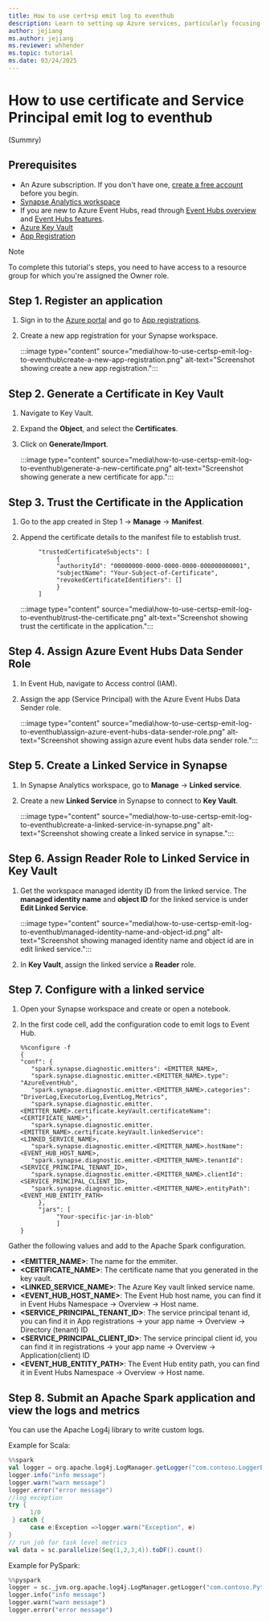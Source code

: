 ```yaml
---
title: How to use cert+sp emit log to eventhub
description: Learn to setting up Azure services, particularly focusing on integrating Azure Synapse with Event Hubs and Key Vault.
author: jejiang
ms.author: jejiang
ms.reviewer: whhender
ms.topic: tutorial
ms.date: 03/24/2025
---
```


# How to use certificate and Service Principal emit log to eventhub

(Summry)

## Prerequisites

- An Azure subscription. If you don't have one, [create a free account](https://azure.microsoft.com/free/) before you begin.
- [Synapse Analytics workspace](/azure/synapse-analytics/get-started-create-workspace)
- If you are new to Azure Event Hubs, read through [Event Hubs overview](/azure/event-hubs/event-hubs-about) and [Event Hubs features](/azure/event-hubs/event-hubs-features).
- [Azure Key Vault](/azure/key-vault/general/overview)
- [App Registration](https://ms.portal.azure.com/#view/Microsoft_AAD_RegisteredApps/ApplicationsListBlade)

> [!Note]
>
> To complete this tutorial's steps, you need to have access to a resource group for which you're assigned the Owner role. 
>

## Step 1. Register an application

1. Sign in to the [Azure portal](https://portal.azure.com/) and go to [App registrations](/entra/identity-platform/quickstart-register-app#register-an-application).
2. Create a new app registration for your Synapse workspace.

     :::image type="content" source="media\how-to-use-certsp-emit-log-to-eventhub\create-a-new-app-registration.png" alt-text="Screenshot showing create a new app registration.":::

## Step 2. Generate a Certificate in Key Vault

1. Navigate to Key Vault.
2. Expand the **Object**, and select the **Certificates**.
3. Click on **Generate/Import**. 

     :::image type="content" source="media\how-to-use-certsp-emit-log-to-eventhub\generate-a-new-certificate.png" alt-text="Screenshot showing generate a new certificate for app.":::

## Step 3. Trust the Certificate in the Application 

1. Go to the app created in Step 1 -> **Manage** -> **Manifest**. 
2. Append the certificate details to the manifest file to establish trust. 

     ```
          "trustedCertificateSubjects": [ 
               { 
               "authorityId": "00000000-0000-0000-0000-000000000001", 
               "subjectName": "Your-Subject-of-Certificate", 
               "revokedCertificateIdentifiers": [] 
               } 
          ] 
     ```

     :::image type="content" source="media\how-to-use-certsp-emit-log-to-eventhub\trust-the-certificate.png" alt-text="Screenshot showing trust the certificate in the application.":::

## Step 4. Assign Azure Event Hubs Data Sender Role 

1. In Event Hub, navigate to Access control (IAM).
2. Assign the app (Service Principal) with the Azure Event Hubs Data Sender role. 

     :::image type="content" source="media\how-to-use-certsp-emit-log-to-eventhub\assign-azure-event-hubs-data-sender-role.png" alt-text="Screenshot showing assign azure event hubs data sender role.":::

## Step 5. Create a Linked Service in Synapse

1. In Synapse Analytics workspace, go to **Manage** -> **Linked service**.
2. Create a new **Linked Service** in Synapse to connect to **Key Vault**. 

     :::image type="content" source="media\how-to-use-certsp-emit-log-to-eventhub\create-a-linked-service-in-synapse.png" alt-text="Screenshot showing create a linked service in synapse.":::

## Step 6. Assign Reader Role to Linked Service in Key Vault

1. Get the workspace managed identity ID from the linked service. The **managed identity name** and **object ID** for the linked service is under **Edit Linked Service**. 

     :::image type="content" source="media\how-to-use-certsp-emit-log-to-eventhub\managed-identity-name-and-object-id.png" alt-text="Screenshot showing managed identity name and object id are in edit linked service.":::

2. In **Key Vault**, assign the linked service a **Reader** role. 

## Step 7. Configure with a linked service

1. Open your Synapse workspace and create or open a notebook.
2. In the first code cell, add the configuration code to emit logs to Event Hub.

     ```
     %%configure -f
     {
     "conf": { 
        "spark.synapse.diagnostic.emitters": <EMITTER_NAME>,
        "spark.synapse.diagnostic.emitter.<EMITTER_NAME>.type": "AzureEventHub",
        "spark.synapse.diagnostic.emitter.<EMITTER_NAME>.categories": "DriverLog,ExecutorLog,EventLog,Metrics",
        "spark.synapse.diagnostic.emitter.<EMITTER_NAME>.certificate.keyVault.certificateName": <CERTIFICATE_NAME>",
        "spark.synapse.diagnostic.emitter.<EMITTER_NAME>.certificate.keyVault.linkedService": <LINKED_SERVICE_NAME>,
        "spark.synapse.diagnostic.emitter.<EMITTER_NAME>.hostName": <EVENT_HUB_HOST_NAME>,
        "spark.synapse.diagnostic.emitter.<EMITTER_NAME>.tenantId": <SERVICE_PRINCIPAL_TENANT_ID>,
        "spark.synapse.diagnostic.emitter.<EMITTER_NAME>.clientId": <SERVICE_PRINCIPAL_CLIENT_ID>,
        "spark.synapse.diagnostic.emitter.<EMITTER_NAME>.entityPath": <EVENT_HUB_ENTITY_PATH> 
          }, 
          "jars": [ 
               "Your-specific-jar-in-blob" 
               ] 
     } 
     ```

Gather the following values and add to the Apache Spark configuration.

- **<EMITTER_NAME>**: The name for the emmiter.
- **<CERTIFICATE_NAME>**: The certificate name that you generated in the key vault.
- **<LINKED_SERVICE_NAME>**: The Azure Key vault linked service name.
- **<EVENT_HUB_HOST_NAME>**: The Event Hub host name, you can find it in Event Hubs Namespace -> Overview -> Host name.
- **<SERVICE_PRINCIPAL_TENANT_ID>**: The service principal tenant id, you can find it in App registrations -> your app name -> Overview -> Directory (tenant) ID
- **<SERVICE_PRINCIPAL_CLIENT_ID>**: The service principal client id, you can find it in registrations -> your app name -> Overview -> Application(client) ID
- **<EVENT_HUB_ENTITY_PATH>**: The Event Hub entity path, you can find it in Event Hubs Namespace -> Overview -> Host name.

## Step 8. Submit an Apache Spark application and view the logs and metrics

You can use the Apache Log4j library to write custom logs.

Example for Scala:

```scala
%%spark
val logger = org.apache.log4j.LogManager.getLogger("com.contoso.LoggerExample")
logger.info("info message")
logger.warn("warn message")
logger.error("error message")
//log exception
try {
      1/0
 } catch {
      case e:Exception =>logger.warn("Exception", e)
}
// run job for task level metrics
val data = sc.parallelize(Seq(1,2,3,4)).toDF().count()
```

Example for PySpark:

```python
%%pyspark
logger = sc._jvm.org.apache.log4j.LogManager.getLogger("com.contoso.PythonLoggerExample")
logger.info("info message")
logger.warn("warn message")
logger.error("error message")
```

